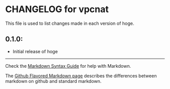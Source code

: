 # CHANGELOG for vpcnat

This file is used to list changes made in each version of hoge.

## 0.1.0:

* Initial release of hoge

- - -
Check the [Markdown Syntax Guide](http://daringfireball.net/projects/markdown/syntax) for help with Markdown.

The [Github Flavored Markdown page](http://github.github.com/github-flavored-markdown/) describes the differences between markdown on github and standard markdown.
